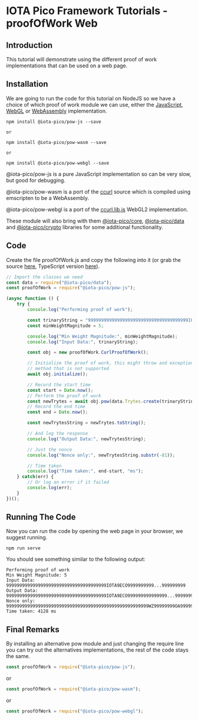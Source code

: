 # IOTA Pico Framework Tutorials - proofOfWork Web

## Introduction

This tutorial will demonstrate using the different proof of work implementations that can be used on a web page.

## Installation

We are going to run the code for this tutorial on NodeJS so we have a choice of which proof of work module we can use, either the [JavaScript](https://github.com/iotaeco/iota-pico-pow-js), [WebGL](https://github.com/iotaeco/iota-pico-pow-webgl) or [WebAssembly](https://github.com/iotaeco/iota-pico-pow-wasm)  implementation.

```shell
npm install @iota-pico/pow-js --save

or

npm install @iota-pico/pow-wasm --save

or

npm install @iota-pico/pow-webgl --save
```

@iota-pico/pow-js is a pure JavaScript implementation so can be very slow, but good for debugging.

@iota-pico/pow-wasm is a port of the [ccurl](https://github.com/iotaledger/ccurl/) source which is compiled using emscripten to be a WebAssembly.

@iota-pico/pow-webgl is a port of the [ccurl.lib.js](https://github.com/iotaledger/curl.lib.js) WebGL2 implementation.

These module will also bring with them [@iota-pico/core](https://github.com/iotaeco/iota-pico-core), [@iota-pico/data](https://github.com/iotaeco/iota-pico-data) and [@iota-pico/crypto](https://github.com/iotaeco/iota-pico-crypto) libraries for some additional functionality.

## Code

Create the file proofOfWork.js and copy the following into it (or grab the source [here](./proofOfWork.js), TypeScript version [here](./proofOfWork.ts)).

```js
// Import the classes we need
const data = require("@iota-pico/data");
const proofOfWork = require("@iota-pico/pow-js");

(async function () {
    try {
        console.log("Performing proof of work");

        const trinaryString = "99999999999999999999999999999999999999IOTA9ECO9999...999999999999999999999999999999999999999999999999999";
        const minWeightMagnitude = 5;

        console.log("Min Weight Magnitude:", minWeightMagnitude);
        console.log("Input Data:", trinaryString);

        const obj = new proofOfWork.CurlProofOfWork();

        // Initialize the proof of work, this might throw and exception if it is using a 
        // method that is not supported
        await obj.initialize();

        // Record the start time
        const start = Date.now();
        // Perform the proof of work
        const newTrytes = await obj.pow(data.Trytes.create(trinaryString), minWeightMagnitude);
        // Record the end time
        const end = Date.now();

        const newTrytesString = newTrytes.toString();

        // And log the response
        console.log("Output Data:", newTrytesString);

        // Just the nonce
        console.log("Nonce only:", newTrytesString.substr(-81));

        // Time taken
        console.log("Time taken:", end-start, "ms");
    } catch(err) {
        // Or log an error if it failed
        console.log(err);
    }
})();
```

## Running The Code

Now you can run the code by opening the web page in your browser, we suggest running.

```shell
npm run serve
```
You should see something similar to the following output:

```
Performing proof of work
Min Weight Magnitude: 5
Input Data: 99999999999999999999999999999999999999IOTA9ECO9999999999...999999999
Output Data: 99999999999999999999999999999999999999IOTA9ECO999999999999999...999999999999999999999999999999999999999999999999999999999999WZ99999999OA999999999999999
Nonce only: 999999999999999999999999999999999999999999999999999999WZ99999999OA999999999999999
Time taken: 4128 ms
```

## Final Remarks

By installing an alternative pow module and just changing the require line you can try out the alternatives implementations, the rest of the code stays the same.

```js
const proofOfWork = require("@iota-pico/pow-js");
```
or
```js
const proofOfWork = require("@iota-pico/pow-wasm");
```
or
```js
const proofOfWork = require("@iota-pico/pow-webgl");
```

